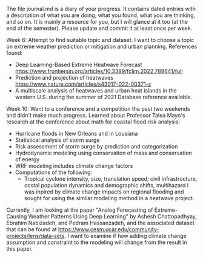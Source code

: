 The file journal.md is a diary of your progress. It contains dated entries with a description of what you are doing, what you found, what you are thinking, and so on. It is mainly a resource for you, but I will glance at it too (at the end of the semester). Please update and commit it at least once per week.

Week 6:
Attempt to find suitable topic and dataset. I want to choose a topic on extreme weather prediction or mitigation and urban planning. 
References found:
- Deep Learning-Based Extreme Heatwave Forecast
  https://www.frontiersin.org/articles/10.3389/fclim.2022.789641/full
- Prediction and projection of heatwaves
  https://www.nature.com/articles/s43017-022-00371-z
- A multiscale analysis of heatwaves and urban heat islands in the western U.S. during the summer of 2021
  Database reference available. 

Week 10:
Went to a conference and a competition the past two weekends and didn't make much progress. 
Learned about Professor Talea Mayo's research at the conference about math for coastal flood risk analysis:
 - Hurricane floods in New Orleans and in Lousiana
 - Statistical analysis of storm surge
 - Risk assessment of storm surge by prediction and categorization
 - Hydrodynamic modeling using conservation of mass and conservation of energy
 - WRF modeling includes climate change factors
 - Computations of the following:
   - Tropical cyclone intensity, size, translation speed; civil infrastructure, costal population dynamics and demographic shifts, multihazard
I was inpired by climate change impacts on regional flooding and sought for using the similar modeling method in a heatwave project.

Currently, I am looking at the paper "Analog Forecasting of Extreme-Causing Weather Patterns Using Deep Learning" by Ashesh Chattopadhyay, Ebrahim Nabizadeh, and Pedram Hassanzadeh, and the associated dataset that can be found at https://www.cesm.ucar.edu/community-projects/lens/data-sets. I want to examine if how adding climate change assumption and constraint to the modeling will change from the result in this paper. 

